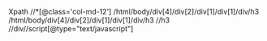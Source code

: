 Xpath
//*[@class='col-md-12']
/html/body/div[4]/div[2]/div[1]/div[1]/div/h3
/html/body/div[4]/div[2]/div[1]/div[1]/div/h3
//h3
//div//script[@type="text/javascript"]
